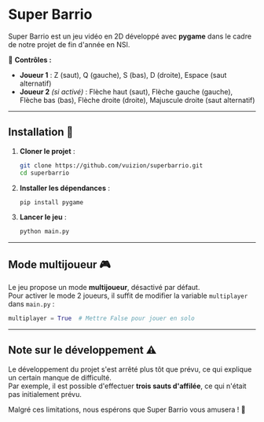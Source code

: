# Super Barrio

Super Barrio est un jeu vidéo en 2D développé avec **pygame** dans le cadre de notre projet de fin d'année en NSI.

🚀 **Contrôles :**  
- **Joueur 1** : Z (saut), Q (gauche), S (bas), D (droite), Espace (saut alternatif)  
- **Joueur 2** *(si activé)* : Flèche haut (saut), Flèche gauche (gauche), Flèche bas (bas), Flèche droite (droite), Majuscule droite (saut alternatif)  

---

## Installation 🔧

1. **Cloner le projet** :
   ```bash
   git clone https://github.com/vuizion/superbarrio.git
   cd superbarrio
   ```

2. **Installer les dépendances** :
   ```bash
   pip install pygame
   ```

3. **Lancer le jeu** :
   ```bash
   python main.py
   ```

---

## Mode multijoueur 🎮

Le jeu propose un mode **multijoueur**, désactivé par défaut.  
Pour activer le mode 2 joueurs, il suffit de modifier la variable `multiplayer` dans `main.py` :

```python
multiplayer = True  # Mettre False pour jouer en solo
```

---

## Note sur le développement ⚠️

Le développement du projet s'est arrêté plus tôt que prévu, ce qui explique un certain manque de difficulté.  
Par exemple, il est possible d'effectuer **trois sauts d'affilée**, ce qui n'était pas initialement prévu.  

Malgré ces limitations, nous espérons que Super Barrio vous amusera ! 🎉
